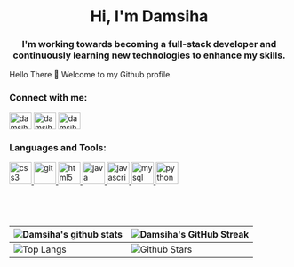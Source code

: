 <h1 align="center">Hi, I'm Damsiha</h1>
<h3 align="center">I'm working towards becoming a full-stack developer and continuously learning new technologies to enhance my skills.</h3>

Hello There 👋
Welcome to my Github profile.

<h3 align="left">Connect with me:</h3>
<p align="left">
<a href="https://linkedin.com/in/damsihak" target="blank"><img align="center" src="https://github.com/Scar1109/skill-icons/blob/main/icons/LinkedIn.svg" alt="damsihak" height="30" width="40" /></a>
<a href="https://fb.com/damsihak" target="blank"><img align="center" src="https://raw.githubusercontent.com/rahuldkjain/github-profile-readme-generator/master/src/images/icons/Social/facebook.svg" alt="damsihak" height="30" width="40" /></a>
<a href="https://instagram.com/damsihak2" target="blank"><img align="center" src="https://github.com/Scar1109/skill-icons/blob/main/icons/Instagram.svg" alt="damsihak2" height="30" width="40" /></a>
</p>

<h3 align="left">Languages and Tools:</h3>
<p align="left"> <a href="https://www.w3schools.com/css/" target="_blank" rel="noreferrer"> <img src="https://github.com/Scar1109/skill-icons/blob/main/icons/CSS.svg" alt="css3" width="40" height="40"/> </a> <a href="https://git-scm.com/" target="_blank" rel="noreferrer"> <img src="https://github.com/Scar1109/skill-icons/blob/main/icons/Git.svg" alt="git" width="40" height="40"/> </a> <a href="https://www.w3.org/html/" target="_blank" rel="noreferrer"> <img src="https://github.com/Scar1109/skill-icons/blob/main/icons/HTML.svg" alt="html5" width="40" height="40"/> </a> <a href="https://www.java.com" target="_blank" rel="noreferrer"> <img src="https://github.com/Scar1109/skill-icons/blob/main/icons/Java-Light.svg" alt="java" width="40" height="40"/> </a> <a href="https://developer.mozilla.org/en-US/docs/Web/JavaScript" target="_blank" rel="noreferrer"> <img src="https://github.com/Scar1109/skill-icons/blob/main/icons/JavaScript.svg" alt="javascript" width="40" height="40"/> </a> <a href="https://www.mysql.com/" target="_blank" rel="noreferrer"> <img src="https://github.com/Scar1109/skill-icons/blob/main/icons/MySQL-Light.svg" alt="mysql" width="40" height="40"/> </a> <a href="https://www.python.org" target="_blank" rel="noreferrer"> <img src="https://github.com/Scar1109/skill-icons/blob/main/icons/Python-Light.svg" alt="python" width="40" height="40"/> </a> </p>

&nbsp;
&nbsp;
&nbsp;
&nbsp;
---

| ![Damsiha's github stats](https://github-readme-stats.vercel.app/api?username=damsi69&show_icons=true&theme=tokyonight) | ![Damsiha's GitHub Streak](https://github-readme-streak-stats.herokuapp.com/?user=damsi69&theme=tokyonight) |
| --- | --- |
| ![Top Langs](https://github-readme-stats.vercel.app/api/top-langs/?username=damsi69&theme=tokyonight) | ![Github Stars](https://github-readme-stats.vercel.app/api?username=damsi69&show_icons=true&locale=en&count_private=true&hide_rank=true&custom_title=My%20GitHub%20Stats&disable_animations=true&theme=tokyonight) 
